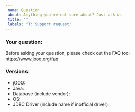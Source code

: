 ```yaml
---
 name: Question
 about: Anything you're not sure about? Just ask us
 title: ''
 labels: 'T: Support request'
---
```


### Your question:

Before asking your question, please check out the FAQ too: https://www.jooq.org/faq

### Versions:

- jOOQ:
- Java:
- Database (include vendor):
- OS:
- JDBC Driver (include name if inofficial driver):